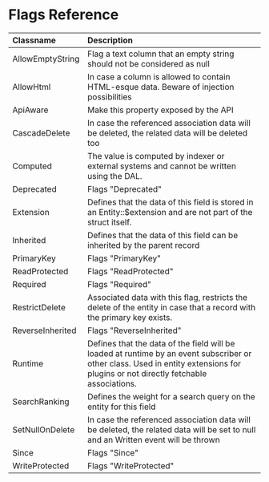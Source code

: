 # Flags Reference

| Classname | Description |
| :--- | :--- |
| AllowEmptyString | Flag a text column that an empty string should not be considered as null|
| AllowHtml | In case a column is allowed to contain HTML-esque data. Beware of injection possibilities |
| ApiAware | Make this property exposed by the API |
| CascadeDelete | In case the referenced association data will be deleted, the related data will be deleted too |
| Computed | The value is computed by indexer or external systems and cannot be written using the DAL.|
| Deprecated | Flags "Deprecated" |
| Extension | Defines that the data of this field is stored in an Entity::$extension and are not part of the struct itself. |
| Inherited | Defines that the data of this field can be inherited by the parent record |
| PrimaryKey | Flags "PrimaryKey" |
| ReadProtected | Flags "ReadProtected" |
| Required | Flags "Required" |
| RestrictDelete | Associated data with this flag, restricts the delete of the entity in case that a record with the primary key exists. |
| ReverseInherited | Flags "ReverseInherited" |
| Runtime | Defines that the data of the field will be loaded at runtime by an event subscriber or other class. Used in entity extensions for plugins or not directly fetchable associations.|
| SearchRanking | Defines the weight for a search query on the entity for this field |
| SetNullOnDelete | In case the referenced association data will be deleted, the related data will be set to null and an Written event will be thrown |
| Since | Flags "Since" |
| WriteProtected | Flags "WriteProtected" |
